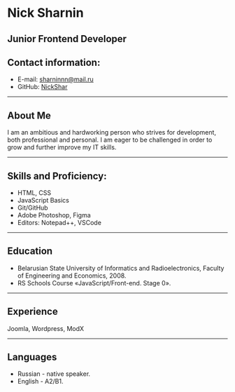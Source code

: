 # Nick Sharnin
## Junior Frontend Developer

## Contact information:
* E-mail:  sharninnn@mail.ru
* GitHub:  [NickShar](https://github.com/NickShar)

***

## About Me
I am an ambitious and hardworking person who strives for development, both professional and personal. 
I am eager to be challenged in order to grow and further improve my IT skills.

***

## Skills and Proficiency:
* HTML, CSS
* JavaScript Basics
* Git/GitHub
* Adobe Photoshop, Figma
* Editors: Notepad++, VSCode

***

## Education
* Belarusian State University of Informatics and Radioelectronics, Faculty of Engineering and Economics, 2008.
* RS Schools Course «JavaScript/Front-end. Stage 0».

***

## Experience
Joomla, Wordpress, ModX

***

## Languages
* Russian - native speaker.
* English - A2/B1.

